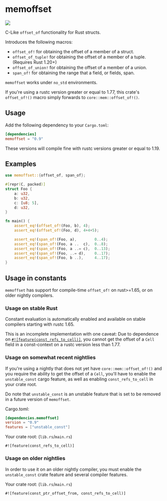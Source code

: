 # memoffset #

[![](https://img.shields.io/crates/v/memoffset.svg)](https://crates.io/crates/memoffset)

C-Like `offset_of` functionality for Rust structs.

Introduces the following macros:
 * `offset_of!` for obtaining the offset of a member of a struct.
 * `offset_of_tuple!` for obtaining the offset of a member of a tuple. (Requires Rust 1.20+)
 * `offset_of_union!` for obtaining the offset of a member of a union.
 * `span_of!` for obtaining the range that a field, or fields, span.

`memoffset` works under `no_std` environments.

If you're using a rustc version greater or equal to 1.77, this crate's `offset_of!()` macro simply forwards to `core::mem::offset_of!()`.

## Usage ##
Add the following dependency to your `Cargo.toml`:

```toml
[dependencies]
memoffset = "0.9"
```

These versions will compile fine with rustc versions greater or equal to 1.19.

## Examples ##
```rust
use memoffset::{offset_of, span_of};

#[repr(C, packed)]
struct Foo {
    a: u32,
    b: u32,
    c: [u8; 5],
    d: u32,
}

fn main() {
    assert_eq!(offset_of!(Foo, b), 4);
    assert_eq!(offset_of!(Foo, d), 4+4+5);

    assert_eq!(span_of!(Foo, a),        0..4);
    assert_eq!(span_of!(Foo, a ..  c),  0..8);
    assert_eq!(span_of!(Foo, a ..= c),  0..13);
    assert_eq!(span_of!(Foo, ..= d),    0..17);
    assert_eq!(span_of!(Foo, b ..),     4..17);
}
```

## Usage in constants ##
`memoffset` has support for compile-time `offset_of!` on rust>=1.65, or on older nightly compilers.

### Usage on stable Rust ###
Constant evaluation is automatically enabled and available on stable compilers starting with rustc 1.65.

This is an incomplete implementation with one caveat:
Due to dependence on [`#![feature(const_refs_to_cell)]`](https://github.com/rust-lang/rust/issues/80384), you cannot get the offset of a `Cell` field in a const-context on a rustc version less than 1.77.

### Usage on somewhat recent nightlies ###

If you're using a nightly that does not yet have `core::mem::offset_of!()` and you require the ability to get the offset of a `Cell`,
you'll have to enable the `unstable_const` cargo feature, as well as enabling `const_refs_to_cell` in your crate root.

Do note that `unstable_const` is an unstable feature that is set to be removed in a future version of `memoffset`.

Cargo.toml:
```toml
[dependencies.memoffset]
version = "0.9"
features = ["unstable_const"]
```

Your crate root: (`lib.rs`/`main.rs`)
```rust,ignore
#![feature(const_refs_to_cell)]
```

### Usage on older nightlies ###
In order to use it on an older nightly compiler, you must enable the `unstable_const` crate feature and several compiler features.

Your crate root: (`lib.rs`/`main.rs`)
```rust,ignore
#![feature(const_ptr_offset_from, const_refs_to_cell)]
```
